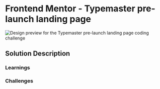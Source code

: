 # Frontend Mentor - Typemaster pre-launch landing page

![Design preview for the Typemaster pre-launch landing page
 coding challenge](./preview.jpg)

## Solution Description


### Learnings


### Challenges
